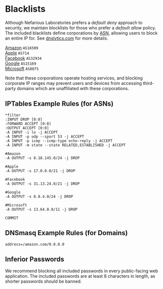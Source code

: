 Blacklists
==========

Although Nefarious Laboratories prefers a *default deny* approach to security, we maintain blocklists for those who prefer a *default allow* policy. The included blacklists define corporations by [ASN](https://en.wikipedia.org/wiki/Autonomous_system_%28Internet%29), allowing users to block an entire IP for. See [dnslytics.com](https://dnslytics.com/bgp/as32934) for more details.

[Amazon](https://github.com/neflabs/blacklists/corporations/amazon) `AS16509`  
[Apple](https://github.com/neflabs/blacklists/corporations/apple) `AS714`  
[Facebook](https://github.com/neflabs/blacklists/corporations/facebook) `AS32934`  
[Google](https://github.com/neflabs/blacklists/corporations/google) `AS15169`  
[Microsoft](https://github.com/neflabs/blacklists/corporations/microsoft) `AS8075`  

Note that these corporations operate hosting services, and blocking corporate IP ranges may prevent users and devices from accessing third-party domains which are unaffiliated with these corporations.

## IPTables Example Rules (for ASNs)

```
*filter
:INPUT DROP [0:0]
:FORWARD ACCEPT [0:0]
:OUTPUT ACCEPT [0:0]
-A INPUT -i lo -j ACCEPT
-A INPUT -p udp --sport 53 -j ACCEPT
-A INPUT -p icmp --icmp-type echo-reply -j ACCEPT
-A INPUT -m state --state RELATED,ESTABLISHED -j ACCEPT
    
#Amazon
-A OUTPUT -s 8.18.145.0/24 -j DROP

#Apple
-A OUTPUT -s 17.0.0.0/21 -j DROP

#Facebook
-A OUTPUT -s 31.13.24.0/21 -j DROP

#Google
-A OUTPUT -s 8.8.4.0/24 -j DROP

#Microsoft
-A OUTPUT -s 13.64.0.0/11 -j DROP

COMMIT
```

## DNSmasq Example Rules (for Domains)

```
address=/amazon.com/0.0.0.0
```

## Inferior Passwords

We recommend blocking all included passwords in every public-facing web application. The included passwords are at least 8 characters in length, as shorter passwords should be banned.
